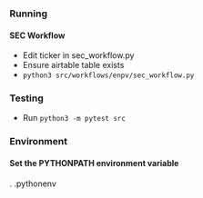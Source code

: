 ### Running

#### SEC Workflow

- Edit ticker in sec_workflow.py
- Ensure airtable table exists
- `python3 src/workflows/enpv/sec_workflow.py`

### Testing

- Run `python3 -m pytest src`

### Environment

#### Set the PYTHONPATH environment variable

. .pythonenv
